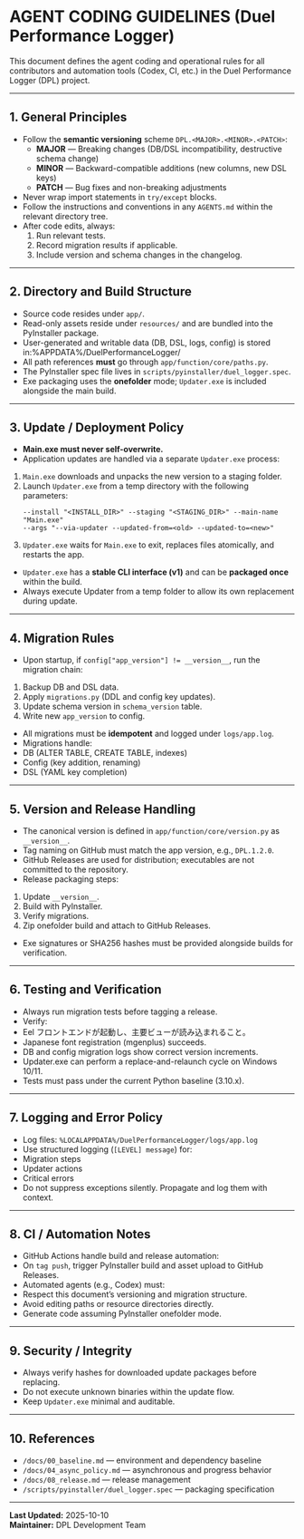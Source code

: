 # AGENT CODING GUIDELINES (Duel Performance Logger)

This document defines the agent coding and operational rules for all contributors and automation tools (Codex, CI, etc.)
in the Duel Performance Logger (DPL) project.

---

## 1. General Principles

- Follow the **semantic versioning** scheme `DPL.<MAJOR>.<MINOR>.<PATCH>`:
  - **MAJOR** — Breaking changes (DB/DSL incompatibility, destructive schema change)
  - **MINOR** — Backward-compatible additions (new columns, new DSL keys)
  - **PATCH** — Bug fixes and non-breaking adjustments
- Never wrap import statements in `try/except` blocks.
- Follow the instructions and conventions in any `AGENTS.md` within the relevant directory tree.
- After code edits, always:
  1. Run relevant tests.
  2. Record migration results if applicable.
  3. Include version and schema changes in the changelog.

---

## 2. Directory and Build Structure

- Source code resides under `app/`.
- Read-only assets reside under `resources/` and are bundled into the PyInstaller package.
- User-generated and writable data (DB, DSL, logs, config) is stored in:%APPDATA%/DuelPerformanceLogger/
- All path references **must** go through `app/function/core/paths.py`.
- The PyInstaller spec file lives in `scripts/pyinstaller/duel_logger.spec`.
- Exe packaging uses the **onefolder** mode; `Updater.exe` is included alongside the main build.

---

## 3. Update / Deployment Policy

- **Main.exe must never self-overwrite.**
- Application updates are handled via a separate `Updater.exe` process:
1. `Main.exe` downloads and unpacks the new version to a staging folder.
2. Launch `Updater.exe` from a temp directory with the following parameters:
   ```
   --install "<INSTALL_DIR>" --staging "<STAGING_DIR>" --main-name "Main.exe"
   --args "--via-updater --updated-from=<old> --updated-to=<new>"
   ```
3. `Updater.exe` waits for `Main.exe` to exit, replaces files atomically, and restarts the app.
- `Updater.exe` has a **stable CLI interface (v1)** and can be **packaged once** within the build.
- Always execute Updater from a temp folder to allow its own replacement during update.

---

## 4. Migration Rules

- Upon startup, if `config["app_version"] != __version__`, run the migration chain:
1. Backup DB and DSL data.
2. Apply `migrations.py` (DDL and config key updates).
3. Update schema version in `schema_version` table.
4. Write new `app_version` to config.
- All migrations must be **idempotent** and logged under `logs/app.log`.
- Migrations handle:
- DB (ALTER TABLE, CREATE TABLE, indexes)
- Config (key addition, renaming)
- DSL (YAML key completion)

---

## 5. Version and Release Handling

- The canonical version is defined in `app/function/core/version.py` as `__version__`.
- Tag naming on GitHub must match the app version, e.g., `DPL.1.2.0`.
- GitHub Releases are used for distribution; executables are not committed to the repository.
- Release packaging steps:
1. Update `__version__`.
2. Build with PyInstaller.
3. Verify migrations.
4. Zip onefolder build and attach to GitHub Releases.
- Exe signatures or SHA256 hashes must be provided alongside builds for verification.

---

## 6. Testing and Verification

- Always run migration tests before tagging a release.
- Verify:
- Eel フロントエンドが起動し、主要ビューが読み込まれること。
- Japanese font registration (mgenplus) succeeds.
- DB and config migration logs show correct version increments.
- Updater.exe can perform a replace-and-relaunch cycle on Windows 10/11.
- Tests must pass under the current Python baseline (3.10.x).

---

## 7. Logging and Error Policy

- Log files: `%LOCALAPPDATA%/DuelPerformanceLogger/logs/app.log`
- Use structured logging (`[LEVEL] message`) for:
- Migration steps
- Updater actions
- Critical errors
- Do not suppress exceptions silently. Propagate and log them with context.

---

## 8. CI / Automation Notes

- GitHub Actions handle build and release automation:
- On `tag push`, trigger PyInstaller build and asset upload to GitHub Releases.
- Automated agents (e.g., Codex) must:
- Respect this document’s versioning and migration structure.
- Avoid editing paths or resource directories directly.
- Generate code assuming PyInstaller onefolder mode.

---

## 9. Security / Integrity

- Always verify hashes for downloaded update packages before replacing.
- Do not execute unknown binaries within the update flow.
- Keep `Updater.exe` minimal and auditable.

---

## 10. References

- `/docs/00_baseline.md` — environment and dependency baseline  
- `/docs/04_async_policy.md` — asynchronous and progress behavior  
- `/docs/08_release.md` — release management  
- `/scripts/pyinstaller/duel_logger.spec` — packaging specification  

---

**Last Updated:** 2025-10-10  
**Maintainer:** DPL Development Team
